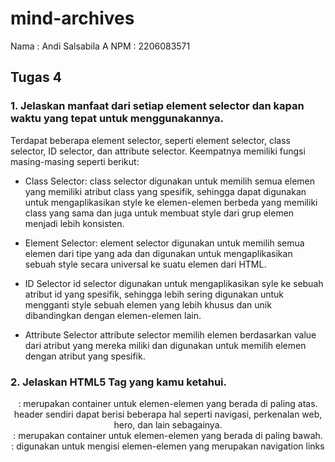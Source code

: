 # mind-archives

Nama    : Andi Salsabila A
NPM     : 2206083571

## Tugas 4
### 1. Jelaskan manfaat dari setiap element selector dan kapan waktu yang tepat untuk menggunakannya.
Terdapat beberapa element selector, seperti element selector, class selector, ID selector, dan attribute selector. Keempatnya memiliki fungsi masing-masing seperti berikut:
- Class Selector:
class selector digunakan untuk memilih semua elemen yang memiliki atribut class yang spesifik, sehingga dapat digunakan untuk mengaplikasikan style ke elemen-elemen berbeda yang memiliki class yang sama dan juga untuk membuat style dari grup elemen menjadi lebih konsisten.

- Element Selector: 
element selector digunakan untuk memilih semua elemen dari tipe yang ada dan digunakan untuk mengaplikasikan sebuah style secara universal ke suatu elemen dari HTML.

- ID Selector
id selector digunakan untuk mengaplikasikan syle ke sebuah atribut id yang spesifik, sehingga lebih sering digunakan untuk mengganti style sebuah elemen yang lebih khusus dan unik dibandingkan dengan elemen-elemen lain.

- Attribute Selector
attribute selector memilih elemen berdasarkan value dari atribut yang mereka miliki dan digunakan untuk memilih elemen dengan atribut yang spesifik.

### 2. Jelaskan HTML5 Tag yang kamu ketahui.
<header> : merupakan container untuk elemen-elemen yang berada di paling atas. header sendiri dapat berisi beberapa hal seperti navigasi, perkenalan web, hero, dan lain sebagainya.
<footer> : merupakan container untuk elemen-elemen yang berada di paling bawah.
<nav>: digunakan untuk mengisi elemen-elemen yang merupakan navigation links
<audio>: digunakan untuk meng-embed audio stream di dalam dokumen HTML.

### 3. Jelaskan perbedaan antara margin dan padding.
Margin merupakan space elemen yang dapat memberikan ruang di luar border, sehingga dapat memberikan jarak antara satu elemen dengan elemen yang lain.
Padding merupakan space yang dapat memberikan ruang pada area di dalam border. Padding sendiri dapat memiliki background dari elemen tersebut, sehingga kerap kali digunakan untuk pembuatan button dan lain sebagainya.

### 4.  Jelaskan perbedaan antara framework CSS Tailwind dan Bootstrap. Kapan sebaiknya kita menggunakan Bootstrap daripada Tailwind, dan sebaliknya?
Bootstrap merupakan CSS Framework yang melakukan pendekatan high-level bagi pengguna. Karena sifatnya yang lebih mudah, Bootstrap lebih ramah digunakan bagi pemula karena adanya komponen dan style yang telah ditentukan sebelumnya. Meskipun begitu, Bootstrap tidak memiliki fleksibilitas yang tinggi dibandingkan dengan Tailwind dan dapat menghasilkan ukuran file menjadi lebih besar karena adanya berbagai variasi style dan komponen yang digunakan. Bootstrap dapat digunakan jika pengembang ingin membuat suatu aplikasi web yang membutuhkan waktu yang sedikit untuk dikembangkan dan juga tidak memiliki elemen design yang memiliki signifikansi tinggi untuk dikustomisasi.

Tailwind merupakan CSS Framework yang memiliki fleksibilitas tinggi karena dapat dikustomisasi sesuai dengan keinginan developer. Selain itu, Tailwind hanya membutuhkan size yang lebih kecil dibandinkan dengan Bootstrap karena hanya melibatkan style yang digunakan. Meskipun begitu, Tailwind memiliki tingkat kesulitan yang lebih tinggi bagi pemula dan memiliki learning curve yang lebih curam. Tailwind dapat digunakan ketika aplikasi web yang ingin dikembangkan memerlukan fleksibilitas desain dan juga kuasa penuh atas desain web yang akan dibentuk.

### 4. Jelaskan bagaimana cara kamu mengimplementasikan checklist di atas secara step-by-step (bukan hanya sekadar mengikuti tutorial).
Untuk mengimplementasikan checklist yang ada, pertama-tama, saya mengubah tampilan pada setiap page dengan menggunakan internal CSS dengan bantuan Bootstrap. Dengan hal ini, saya mengganti berbagai komponen yang ada di dalam main seperti warna, font, dan lain sebagainya. Setelah itu, saya menyesuaikan padding dan margin sesuai dengan kebutuhan. Selain itu, header, hero, dan footer juga ditambahkan di masing-masing page yang akan digunakan jika pengguna telah melakukan login dengan adanya Bootstrap. Untuk mengimplementasikan elemen-elemen desain di dalam tugas ini, diperlukan berbagai trial-and-error untuk memastikan bahwa desain aplikasi web sesuai dengan visi yang ingin dituju. 

## Tugas 3

### 1. Apa itu Django UserCreationForm, dan jelaskan apa kelebihan dan kekurangannya?

Django UserCreationForm merupakan salah satu _built-in authentication system_ yang digunakan di dalam pembuatan formulir pendaftaran pengguna dalam aplikasi web. Dengan ini, _developer_ dapat dengan mudah membuat suatu program yang dapat mengizinkan pengguna untuk membuat registrasi _user_ di suatu aplikasi tertentu.

Django UserCreationForm memiliki beberapa kelebihan yang dapat dijadikan pertimbangan untuk mengimplementasikan sistem autentikasi ini. UserCreationForm dapat memudahkan _developer_ untuk mengembangkan programnya tanpa perlu membuat semua program dari nol. Karena hal tersebut, _developer_ dapat menggunakan waktunya untuk meng-_handle_ bagian lain yang diperlukan di dalam program tersebut. Selain itu, UserCreationForm juga menawarkan keamanan optimal untuk otorisasi dan autentikasi pengguna yang dapat membantu mencegah masalah keamanan. UserCreationForm juga dapat dikustomisasi sesuai dengan kebutuhan aplikasi ataupun fitur yang ingin diterapkan oleh pengembang web.

Kekurangan yang terdapat di dalam UserCreationForm adalah adanya limitasi dari fleksibilitas _developer_ karena UserCreationForm bisa saja tidak dapat mengakomodasi kebutuhan web yang diperlukan sehingga aspek-aspek tersebut dapat memberikan batasan bagi _developer_ untuk membuat fitur autentikasi yang dibutuhkan. Selain itu, karena UserCreationForm sendiri merupakan sistem autentikasi bawaan Django, jika seandainya pengembang mengganti _framework_ untuk keperluan pengembangan maka akan membutuhkan banyak modifikasi terhadap program yang telah dibuat karena sifatnya yang _dependent_ terhadap Django Framework.


### 2. Apa perbedaan antara autentikasi dan otorisasi dalam konteks Django, dan mengapa keduanya penting?

Autentikasi di dalam Django merujuk ke proses bagaimana sebuah sistem dapat memverifikasi identitas pengguna untuk memastikan bahwa pengguna yang sedang mencoba masuk merupakan pengguna sah yang memiliki hak untuk mengakses fitur-fitur atau aksi tertentu di dalam suatu aplikasi. Django sendiri memiliki sistem autentikasi bawaan seperti sistem untuk _login_, _logout_, dan juga _register_.

Otorisasi merupakan batasan hak suatu pengguna untuk mengakses fitur atau menjalankan suatu aksi di suatu peramban web. Otorisasi sendiri mendefinisikan apa yang dapat dilakukan ataupun yang tidak bisa dilakukan oleh pengguna di dalam akses peramban web tertentu.  Sebagai contoh, suatu nasabah bank hanya dapat mengakses saldo ataupun melakukan transfer dari akunnya sendiri dan tidak dapat menjalankan aksi tersebut di akun milik orang lain. Di dalam Django, terdapat @login_required yang mengharuskan pengguna untuk melakukan _login_ agar dapat mengakses segala fitur yang ada di dalam aplikasi yang digunakan pengguna.

Autentikasi dan otorisasi memiliki signifikansi yang sangat penting untuk memastikan keamanan pengguna. Autentikasi mencegah terjadinya kebocoran data yang memungkinkan data dari pengguna untuk jatuh ke tangan orang lain, sedangkan otorisasi menjaga kontrol atas apa yang dapat dilakukan pengguna untuk memastikan bahwa pengguna hanya memiliki akses data dari akun milik masing-masing dan melakukan tindakan yang sesuai dengan peran mereka.

### 3. Apa itu cookies dalam konteks aplikasi web, dan bagaimana Django menggunakan cookies untuk mengelola data sesi pengguna?

_Cookies_ adalah _text file_ yang memiliki bagian kecil dari data yang digunakan untuk mengidentifikasi komputer yang digunakan pengguna. Ketika _cookie_ melakukan pertukaran data antara komputer dan juga _server network_, server akan membaca ID dan mengetahui apa saja informasi yang dibutuhkan pengguna untuk mengetahui preferensi dan analisis perilaku pengguna. Django sendiri menggunakan _cookies_ untuk mengelola data sesi pengguna untuk menyimpan keadaan sesi di aplikasi web.

### 4. Apakah penggunaan cookies aman secara default dalam pengembangan web, atau apakah ada risiko potensial yang harus diwaspadai?

_Cookies_ sendiri merupakan protokol yang digunakan untuk berkomunikasi antara pengguna dan server. Meskipun pada umumnya penggunaan _cookies_ tidak berbahaya, terdapat beberapa potensi keamanan yang dapat terjadi di dapat terjadi, di antaranya adalah _cookie theft_ dengan mencuri atau menggunakan _cookies_ pengguna lain, memanipulasi _cookies_ untuk mengakses data-data yang tidak diperbolehkan diakses oleh orang lain, dan juga memiliki kekhawatiran mengenai penggunaan privasi pengguna

### 5. Jelaskan bagaimana cara kamu mengimplementasikan checklist di atas secara step-by-step (bukan hanya sekadar mengikuti tutorial).

Untuk dapat mengimplementasikan _checklist_ yang telah dibuat, terdapat beberapa langkah yang harus dilakukan. Pertama-tama, dilakukan _import_ beberapa _built-in registration system_ ke dalam views.py untuk memudahkan pembuatan formulir pengguna di dalam aplikasi web, seperti:

'''
from django.shortcuts import redirect
from django.contrib.auth.forms import UserCreationForm
from django.contrib import messages  
'''

Setelah itu, dilakukan penambahan fungsi bernama register di dalam views.py yang akan berisi formulir registrasi secara otomatis dan membuat akun pengguna setelah data yang dimasukkan pengguna di-_submit_ ke dalam form.

'''
def register(request):
    form = UserCreationForm()

    if request.method == "POST":
        form = UserCreationForm(request.POST)
        if form.is_valid():
            form.save()
            messages.success(request, 'Your account has been successfully created!')
            return redirect('main:login')
    context = {'form':form}
    return render(request, 'register.html', context)
'''

Setelah itu, dilakukan pembuatan berkas HTML baru dengan nama register.html di dalam folder main/templates yang bertujuan untuk menampilkan kerangka dari laman _register_ ketika pengguna sedang mencoba untuk melakukan registrasi.

'''
{% extends 'base.html' %}

{% block meta %}
    <title>Register</title>
{% endblock meta %}

{% block content %}  

<div class = "login">
    
    <h1>Register</h1>  

        <form method="POST" >  
            {% csrf_token %}  
            <table>  
                {{ form.as_table }}  
                <tr>  
                    <td></td>
                    <td><input type="submit" name="submit" value="Daftar"/></td>  
                </tr>  
            </table>  
        </form>

    {% if messages %}  
        <ul>   
            {% for message in messages %}  
                <li>{{ message }}</li>  
                {% endfor %}  
        </ul>   
    {% endif %}

</div>  

{% endblock content %}
'''

Setelah itu, dilakukan penambahan import fungsi register di dalam urls.py dan juga menambahkan _path url_ untuk mengakses fungsi yang telah diimpor tadi.

'''
from main.views import register

app_name = 'main'

urlpatterns = [
      ...
      path('register/', register, name='register'),
      ...
'''

Setelah dilakukan penambahan fitur registrasi, dilakukan penambahan fitur login. Di dalam views.py, _import_ beberapa _built-in authentication and login system_ yang ada di dalam Django, seperti:

'''
from django.contrib.auth import authenticate, login
'''

Setelah itu, terdapat penambahan fungsi login_user di dalam views.py yang bertujuan untuk mengautentikasi pengguna yang ingin login.

'''
def login_user(request):
    if request.method == 'POST':
        username = request.POST.get('username')
        password = request.POST.get('password')
        user = authenticate(request, username=username, password=password)
        if user is not None:
            login(request, user)
            return redirect('main:show_main')
        else:
            messages.info(request, 'Sorry, incorrect username or password. Please try again.')
    context = {}
    return render(request, 'login.html', context)
'''

Setelah itu, dilakukan penambahan berkas HTML baru pada folder main/templates yang bernama login.html yang berisi kerangka web ketika pengguna sedang mencoba untuk login.

'''
{% extends 'base.html' %}

{% block meta %}
    <title>Login</title>
{% endblock meta %}

{% block content %}

<div class = "login">

    <h1>Login</h1>

    <form method="POST" action="">
        {% csrf_token %}
        <table>
            <tr>
                <td>Username: </td>
                <td><input type="text" name="username" placeholder="Username" class="form-control"></td>
            </tr>
                    
            <tr>
                <td>Password: </td>
                <td><input type="password" name="password" placeholder="Password" class="form-control"></td>
            </tr>

            <tr>
                <td></td>
                <td><input class="btn login_btn" type="submit" value="Login"></td>
            </tr>
        </table>
    </form>

    {% if messages %}
        <ul>
            {% for message in messages %}
                <li>{{ message }}</li>
            {% endfor %}
        </ul>
    {% endif %}     
        
    Don't have an account yet? <a href="{% url 'main:register' %}">Register Now</a>

</div>

{% endblock content %}
'''

Setelah dilakukan beberapa penambahan tersebut, dilakukan _routing_ di dalam urls.py dengan mengimpor fungsi yang telah dibuat di dalam views.py

'''
from main.views import login_user

app_name = 'main'

urlpatterns = [
      ...
      path('login/', login_user, name='login'),
      ...
'''

Untuk mengimplementasikan pembuatan fungsi logout, _import built-in logout system_ yang ada di dalam Django ke dalam views.py, seperti:

'''
from django.contrib.auth import logout
'''

Setelah itu, dilakukan penambahan fungsi logout_user di dalam views.py

'''
def logout_user(request):
    logout(request)
    return redirect('main:login')
'''

Setelah itu, tambahkan potongan kode berikut di dalam main.html untuk memunculkan sebuah button yang memungkinkan pengguna untuk melakukan logout:

'''
...
<a href="{% url 'main:logout' %}">
    <button>
        Logout
    </button>
</a>
...
'''

Setelah itu, dilakukan penambahan import fungsi logout di dalam urls.py dan juga menambahkan _path url_ untuk mengakses fungsi yang telah diimpor tadi.

'''
from main.views import logout_user

app_name = 'main'

urlpatterns = [
      ...
      path('logout/', logout_user, name='logout'),
      ...
'''

Untuk merestriksi akses halaman main, dilakukan _import_ pada 'views.py' dan tambahkan kode '@login_required(login_url='/login')' di atas fungsi 'show_main':

'''
from django.contrib.auth.decorators import login_required
'''

Untuk dapat menggunakan data dari _cookies_, dilakukan beberapa _import_ di dalam 'views.py', yaitu 'import datetime'. Setelah itu, pada fungsi login_user, ganti kode yang ada di dalam login_user sebagai berikut:

'''
def login_user(request):
    if request.method == 'POST':
        username = request.POST.get('username')
        password = request.POST.get('password')
        user = authenticate(request, username=username, password=password)
        if user is not None:
            login(request, user)
            response = HttpResponseRedirect(reverse("main:show_main")) 
            response.set_cookie('last_login', str(datetime.datetime.now()))
            return response
        else:
            messages.info(request, 'Sorry, incorrect username or password. Please try again.')
'''

Kemudian pada fungsi show_main, terdapat penambahan kode seperti berikut:

'''
def show_main(request):
    products = Product.objects.filter(user=request.user)

    context = {
        'app_name': 'THE MIND ARCHIVES',
        'name': request.user.username, # Nama kamu
        'class': 'PBP A', # Kelas PBP kamu
        'products': products,
        'last_login': request.COOKIES['last_login']
    }

    return render(request, "main.html", context)
'''

Kemudian dilakukan pengubahan fungsi logout_user menjadi berikut:

'''
...
def logout_user(request):
    logout(request)
    response = HttpResponseRedirect(reverse('main:login'))
    response.delete_cookie('last_login')
    return response
...
'''

Di dalam berkas main.html, tambahkan potongan kode berikut di antara tabel dan tombol logout untuk menampilkan data last login:

'''
<h5>Sesi terakhir login: {{ last_login }}</h5>
'''

Setelah itu, untuk menghubungkan model Product dengan User, dilakukan import di dalam 'models.py':

'''
from django.contrib.auth.models import User
'''

Kemudian, dilakukan penambahan variable user di dalam class Product:

'''
...
class Product(models.Model):
    user = models.ForeignKey(User, on_delete=models.CASCADE)
    ...
'''

Setelah itu, ubah potongan fungsi 'create_product' di dalam 'views.py' menjadi berikut:

'''
...
def create_product(request):
 form = ProductForm(request.POST or None)

 if form.is_valid() and request.method == "POST":
     product = form.save(commit=False)
     product.user = request.user
     product.save()
     return HttpResponseRedirect(reverse('main:show_main'))
 ...
'''

Kemudian, ubah fungsi 'show_main' menjadi berikut:

'''
...
def show_main(request):
    products = Product.objects.filter(user=request.user)

    context = {
        'name': request.user.username,
    ...
...
'''

Di dalam tugas bonus, terdapat penambahan tombol dan fungsi untuk menambahkan dan mengurangi amount produk sebanyak satu. Untuk mengimplementasikan fungsi ini, dibuat 2 fungsi di dalam views.py sebagai berikut:

'''
...
def add_amount(request, pk):
    product = Product.objects.get(id = pk)
    product.amount += 1
    product.save()
    return HttpResponseRedirect('/')

def sub_amount(request, pk):
    product = Product.objects.get(id = pk)
    if not (product.amount <= 0):
        product.amount -= 1
    product.save()
    return HttpResponseRedirect('/')

...
'''

Setelah itu, _import_ kedua fungsi tersebut ke dalam urls.py sehingga dapat terlihat sebagai berikut:

'''
from main.views import add_amount, sub_amount
'''

Kemudian, tambahkan path berikut ke dalam urlpatterns

'''
...
urlpatterns = [
    path('add_amount/<str:pk>/', add_amount, name='add_amount'),
    path('sub_amount/<str:pk>/', sub_amount, name='sub_amount')
]
...
'''

Setelah itu, tambahkan dua tombol yang dapat menambah ataupun mengurangi produk di antara product.amount di dalam file main.html seperti berikut:

'''
...
        <td>
            <a href="{% url 'main:add_amount' product.id %}">
                <button>
                    +
                </button>
            </a> 

            {{product.amount}}

            <a href="{% url 'main:sub_amount' product.id %}">
                <button>
                    -
                </button>
            </a> 
        </td>
...
'''

Untuk mengimplementasikan tombol dan fungsi untuk menghapus suatu objek dari inventori, pertama-tama dilakukan penambahan fungsi di dalam views.py sebagai berikut:

'''
...
def sub_amount(request, pk):
    product = Product.objects.get(id = pk)
    if not (product.amount <= 0):
        product.amount -= 1
    product.save()
    return HttpResponseRedirect('/')
...
'''

Setelah itu, lakukan _import_ fungsi tersebut ke dalam urls.py

'''
...
from main.views import product_delete
'''

Setelah itu, tambahkan path ke dalam urlpatterns sebagai berikut:

'''
...
urlpatterns = [
   ...
    path('product_delete/<str:pk>/', product_delete, name='product_delete'),
    ...
]
'''

Setelah itu, tambahkan tombol tersebut di akhir setiap baris dalam tabel

'''
...
        <td> 
            <a href="{% url 'main:product_delete' product.id %}">
                <button>
                    Delete Product
                </button>
            </a> 
        </td>
...
'''

Setelah itu, 2 akun baru yang berisi 3 produk dibuat untuk keperluan soal. Setelah semua step yang dilakukan di atas selesai dijalankan, maka aplikasi web pun dapat menerapkan fitur login, logout, register, mengimplementasikan cookie, membuat button yang dapat merubah nilai dari suatu produk, dan juga membuat button yang dapat menghapus produk :3